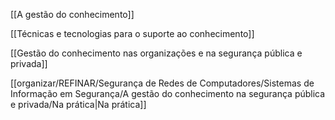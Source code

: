 [[A gestão do conhecimento]]

[[Técnicas e tecnologias para o suporte ao conhecimento]]

[[Gestão do conhecimento nas organizações e na segurança pública e privada]]

[[organizar/REFINAR/Segurança de Redes de Computadores/Sistemas de Informação em Segurança/A gestão do conhecimento na segurança pública e privada/Na prática|Na prática]]